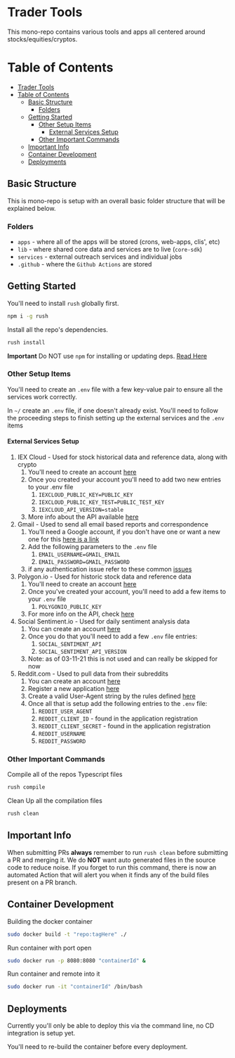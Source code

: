 # Trader Tools

This mono-repo contains various tools and apps all centered around stocks/equities/cryptos.

# Table of Contents
- [Trader Tools](#trader-tools)
- [Table of Contents](#table-of-contents)
  - [Basic Structure](#basic-structure)
    - [Folders](#folders)
  - [Getting Started](#getting-started)
    - [Other Setup Items](#other-setup-items)
      - [External Services Setup](#external-services-setup)
    - [Other Important Commands](#other-important-commands)
  - [Important Info](#important-info)
  - [Container Development](#container-development)
  - [Deployments](#deployments)

## Basic Structure

This is mono-repo is setup with an overall basic folder structure that will be explained below.
### Folders

* `apps` - where all of the apps will be stored (crons, web-apps, clis', etc)
* `lib` - where shared core data and services are to live (`core-sdk`)
* `services` - external outreach services and individual jobs
* `.github` - where the `Github Actions` are stored

## Getting Started

You'll need to install `rush` globally first.

```bash
npm i -g rush
```

Install all the repo's dependencies.

```bash
rush install
```

**Important** Do NOT use `npm` for installing or updating deps. [Read Here](https://rushjs.io/pages/developer/new_developer/)

### Other Setup Items

You'll need to create an `.env` file with a few key-value pair to ensure all the services work correctly.

In `~/` create an `.env` file, if one doesn't already exist. You'll need to follow the proceeding steps to finish setting up the external services and the `.env` items

#### External Services Setup

1. IEX Cloud - Used for stock historical data and reference data, along with crypto
   1. You'll need to create an account [here](https://iexcloud.io/cloud-login?r=https%3A%2F%2Fiexcloud.io%2Fconsole%2F#/register)
   2. Once you created your account you'll need to add two new entries to your .env file
      1. `IEXCLOUD_PUBLIC_KEY=PUBLIC_KEY`
      2. `IEXCLOUD_PUBLIC_KEY_TEST=PUBLIC_TEST_KEY`
      3. `IEXCLOUD_API_VERSION=stable`
   3. More info about the API available [here](https://intercom.help/iexcloud/en/articles/2851957-how-to-use-the-iex-cloud-api)
2. Gmail - Used to send all email based reports and correspondence
   1. You'll need a Google account, if you don't have one or want a new one for this [here is a link](https://accounts.google.com/signup/v2/webcreateaccount?service=mail&continue=https%3A%2F%2Fmail.google.com%2Fmail&hl=en&dsh=S-1711203018%3A1615436234382827&gmb=exp&biz=false&flowName=GlifWebSignIn&flowEntry=SignUp)
   2. Add the following parameters to the `.env` file
      1. `EMAIL_USERNAME=GMAIL_EMAIL`
      2. `EMAIL_PASSWORD=GMAIL_PASSWORD`
   3. if any authentication issue refer to these common [issues](https://github.com/alykoshin/gmail-send#preparation-step---configure-your-gmail-account)
3. Polygon.io - Used for historic stock data and reference data
   1. You'll need to create an account [here](https://polygon.io/dashboard/signup)
   2. Once you've created your account, you'll need to add a few items to your `.env` file
      1. `POLYGONIO_PUBLIC_KEY`
   3. For more info on the API, check [here](https://polygon.io/docs)
4. Social Sentiment.io - Used for daily sentiment analysis data
   1. You can create an account [here](https://socialsentiment.io/register/)
   2. Once you do that you'll need to add a few `.env` file entries:
      1. `SOCIAL_SENTIMENT_API`
      2. `SOCIAL_SENTIMENT_API_VERSION`
   3. Note: as of 03-11-21 this is not used and can really be skipped for now
5. Reddit.com - Used to pull data from their subreddits
   1. You can create an account [here](https://www.reddit.com/register/)
   2. Register a new application [here](https://www.reddit.com/prefs/apps)
   3. Create a valid User-Agent string by the rules defined [here](https://github.com/reddit-archive/reddit/wiki/API)
   4. Once all that is setup add the following entries to the `.env` file:
      1. `REDDIT_USER_AGENT`
      2. `REDDIT_CLIENT_ID` - found in the application registration
      3. `REDDIT_CLIENT_SECRET` - found in the application registration
      4. `REDDIT_USERNAME`
      5. `REDDIT_PASSWORD`

### Other Important Commands

Compile all of the repos Typescript files

```bash
rush compile
```

Clean Up all the compilation files

```bash
rush clean
```

## Important Info

When submitting PRs **always** remember to run `rush clean` before submitting a PR and merging it. We do **NOT** want auto generated files in the source code to reduce noise. If you forget to run this command, there is now an automated Action that will alert you when it finds any of the build files present on a PR branch.

## Container Development

Building the docker container

```bash
sudo docker build -t "repo:tagHere" ./
```

Run container with port open

```bash
sudo docker run -p 8080:8080 "containerId" &
```

Run container and remote into it

```bash
sudo docker run -it "containerId" /bin/bash
```

## Deployments

Currently you'll only be able to deploy this via the command line, no CD integration is setup yet.

You'll need to re-build the container before every deployment.
